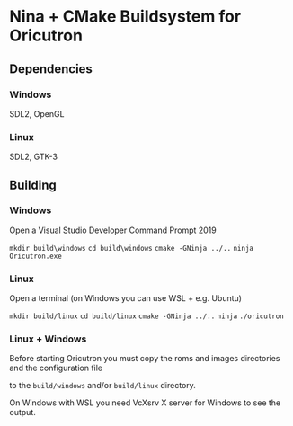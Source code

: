 # Nina + CMake Buildsystem for Oricutron

## Dependencies

### Windows

SDL2, OpenGL

### Linux

SDL2, GTK-3

## Building

### Windows

Open a Visual Studio Developer Command Prompt 2019

`mkdir build\windows`
`cd build\windows`
`cmake -GNinja ../..`
`ninja`
`Oricutron.exe`

### Linux

Open a terminal (on Windows you can use WSL + e.g. Ubuntu)

`mkdir build/linux`
`cd build/linux`
`cmake -GNinja ../..`
`ninja`
`./oricutron`

### Linux + Windows

Before starting Oricutron you must copy the roms and images directories and the configuration file

to the `build/windows` and/or `build/linux` directory.

On Windows with WSL you need VcXsrv X server for Windows to see the output.

